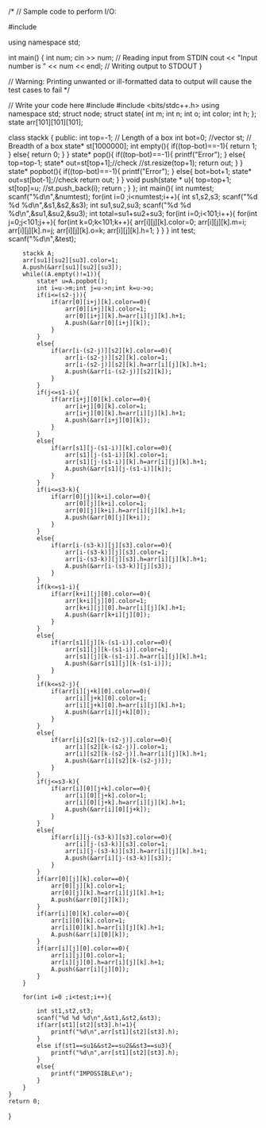 /*
// Sample code to perform I/O:

#include <iostream>

using namespace std;

int main() {
	int num;
	cin >> num;										// Reading input from STDIN
	cout << "Input number is " << num << endl;		// Writing output to STDOUT
}

// Warning: Printing unwanted or ill-formatted data to output will cause the test cases to fail
*/

// Write your code here
#include <iostream>
#include <bits/stdc++.h>
using namespace std;
struct node;
struct state{
    int m;
    int n;
    int o;
    int color;
    int h;
};
state arr[101][101][101];

class stackk 
{
   public:
      int top=-1;   // Length of a box
      int bot=0;
      //vector<int> st;  // Breadth of a box
      state* st[1000000];
      int empty(){
         if((top-bot)==-1){
             return 1;
         }
         else{
             return 0;
         }
      }
      state* pop(){
          if((top-bot)==-1){
             printf("Error");
          }
          else{
              top=top-1;
              state* out=st[top+1];//check
              //st.resize(top+1);
              return out;
          }
      }
      state* popbot(){
          if((top-bot)==-1){
             printf("Error");
          }
          else{
              bot=bot+1;
              state* out=st[bot-1];//check
              return out;
          }
      }
      void push(state * u){
          top=top+1;
          st[top]=u;
          //st.push_back(i);
          return ;
      }
};
int main(){
	int numtest;
	scanf("%d\n",&numtest);	
	for(int i=0 ;i<numtest;i++){
	    int s1,s2,s3;
	    scanf("%d %d %d\n",&s1,&s2,&s3);
	    int su1,su2,su3;
	    scanf("%d %d %d\n",&su1,&su2,&su3);
	    int total=su1+su2+su3;
	    for(int i=0;i<101;i++){
	        for(int j=0;j<101;j++){
	            for(int k=0;k<101;k++){
	                arr[i][j][k].color=0;
	                arr[i][j][k].m=i;
	                arr[i][j][k].n=j;
	                arr[i][j][k].o=k;
	                arr[i][j][k].h=1;
	            }
	        }
	    }
	    int test;
	    scanf("%d\n",&test);
	    
        stackk A;
        arr[su1][su2][su3].color=1;
        A.push(&arr[su1][su2][su3]);
        while((A.empty()!=1)){
            state* u=A.popbot();
            int i=u->m;int j=u->n;int k=u->o;
            if(i<=(s2-j)){
                if(arr[0][i+j][k].color==0){
                    arr[0][i+j][k].color=1;
                    arr[0][i+j][k].h=arr[i][j][k].h+1;
                    A.push(&arr[0][i+j][k]);
                }
            }
            else{
                if(arr[i-(s2-j)][s2][k].color==0){
                    arr[i-(s2-j)][s2][k].color=1;
                    arr[i-(s2-j)][s2][k].h=arr[i][j][k].h+1;
                    A.push(&arr[i-(s2-j)][s2][k]);
                }
            }
            if(j<=s1-i){
                if(arr[i+j][0][k].color==0){
                    arr[i+j][0][k].color=1;
                    arr[i+j][0][k].h=arr[i][j][k].h+1;
                    A.push(&arr[i+j][0][k]);
                }
            }
            else{
                if(arr[s1][j-(s1-i)][k].color==0){
                    arr[s1][j-(s1-i)][k].color=1;
                    arr[s1][j-(s1-i)][k].h=arr[i][j][k].h+1;
                    A.push(&arr[s1][j-(s1-i)][k]);
                }
            }
            if(i<=s3-k){
                if(arr[0][j][k+i].color==0){
                    arr[0][j][k+i].color=1;
                    arr[0][j][k+i].h=arr[i][j][k].h+1;
                    A.push(&arr[0][j][k+i]);
                }
            }
            else{
                if(arr[i-(s3-k)][j][s3].color==0){
                    arr[i-(s3-k)][j][s3].color=1;
                    arr[i-(s3-k)][j][s3].h=arr[i][j][k].h+1;
                    A.push(&arr[i-(s3-k)][j][s3]);
                }
            }
            if(k<=s1-i){
                if(arr[k+i][j][0].color==0){
                    arr[k+i][j][0].color=1;
                    arr[k+i][j][0].h=arr[i][j][k].h+1;
                    A.push(&arr[k+i][j][0]);
                }
            }
            else{
                if(arr[s1][j][k-(s1-i)].color==0){
                    arr[s1][j][k-(s1-i)].color=1;
                    arr[s1][j][k-(s1-i)].h=arr[i][j][k].h+1;
                    A.push(&arr[s1][j][k-(s1-i)]);
                }
            }
            if(k<=s2-j){
                if(arr[i][j+k][0].color==0){
                    arr[i][j+k][0].color=1;
                    arr[i][j+k][0].h=arr[i][j][k].h+1;
                    A.push(&arr[i][j+k][0]);
                }
            }
            else{
                if(arr[i][s2][k-(s2-j)].color==0){
                    arr[i][s2][k-(s2-j)].color=1;
                    arr[i][s2][k-(s2-j)].h=arr[i][j][k].h+1;
                    A.push(&arr[i][s2][k-(s2-j)]);
                }
            }
            if(j<=s3-k){
                if(arr[i][0][j+k].color==0){
                    arr[i][0][j+k].color=1;
                    arr[i][0][j+k].h=arr[i][j][k].h+1;
                    A.push(&arr[i][0][j+k]);
                }
            }
            else{
                if(arr[i][j-(s3-k)][s3].color==0){
                    arr[i][j-(s3-k)][s3].color=1;
                    arr[i][j-(s3-k)][s3].h=arr[i][j][k].h+1;
                    A.push(&arr[i][j-(s3-k)][s3]);
                }
            }
            if(arr[0][j][k].color==0){
                arr[0][j][k].color=1;
                arr[0][j][k].h=arr[i][j][k].h+1;
                A.push(&arr[0][j][k]);
            }
            if(arr[i][0][k].color==0){
                arr[i][0][k].color=1;
                arr[i][0][k].h=arr[i][j][k].h+1;
                A.push(&arr[i][0][k]);
            }
            if(arr[i][j][0].color==0){
                arr[i][j][0].color=1;
                arr[i][j][0].h=arr[i][j][k].h+1;
                A.push(&arr[i][j][0]);
            }
        }
	        
	    for(int i=0 ;i<test;i++){

	        int st1,st2,st3;
	        scanf("%d %d %d\n",&st1,&st2,&st3);
	        if(arr[st1][st2][st3].h!=1){
	            printf("%d\n",arr[st1][st2][st3].h);
	        }
	        else if(st1==su1&&st2==su2&&st3==su3){
	            printf("%d\n",arr[st1][st2][st3].h);
	        }
	        else{
	            printf("IMPOSSIBLE\n");
	        }
	    }
	}
	return 0;
}
